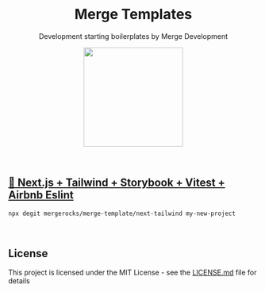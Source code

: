 <br>
<h1 align="center">Merge Templates</h1>

<div align="center">

  <p align="center">
    <p>Development starting boilerplates by Merge Development</p>
    <a align="center" href="https://merge.rocks" target="_blank">
    <img src="https://cms.merge.rocks/static/images/White.png" width="200px" height="auto">
  </a>
  </p>
</div>
<br>

## [🚀  Next.js + Tailwind + Storybook + Vitest + Airbnb Eslint](https://github.com/mergerocks/merge-template/tree/main/next-tailwind#readme)
```bash
npx degit mergerocks/merge-template/next-tailwind my-new-project
```

<br>

## License

This project is licensed under the MIT License - see the [LICENSE.md](https://github.com/parcel-bundler/parcel/blob/v2/LICENSE) file for details
